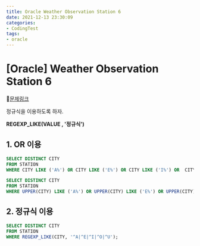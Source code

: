 ```yaml
---
title: Oracle Weather Observation Station 6
date: 2021-12-13 23:30:09
categories:
- CodingTest
tags:
- oracle
---
```


# [Oracle] Weather Observation Station 6

📌[문제링크](https://www.hackerrank.com/challenges/weather-observation-station-6/problem)



정규식을 이용하도록 하자.

**REGEXP_LIKE(VALUE , '정규식')**



## 1. OR 이용

```sql
SELECT DISTINCT CITY
FROM STATION
WHERE CITY LIKE ('A%') OR CITY LIKE ('E%') OR CITY LIKE ('I%') OR  CITY LIKE ('O%')OR CITY LIKE ('U%') ;

SELECT DISTINCT CITY
FROM STATION
WHERE UPPER(CITY) LIKE ('A%') OR UPPER(CITY) LIKE ('E%') OR UPPER(CITY) LIKE ('I%') OR  UPPER(CITY) LIKE ('O%')OR UPPER(CITY) LIKE ('U%') ;

```

## 2. 정규식 이용

```sql
SELECT DISTINCT CITY
FROM STATION
WHERE REGEXP_LIKE(CITY, '^A|^E|^I|^O|^U');
```

